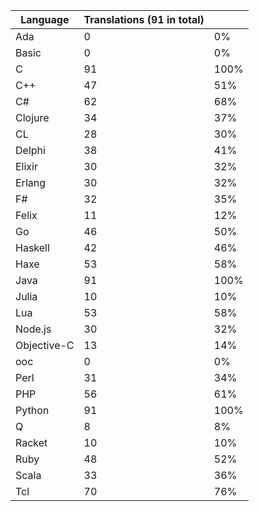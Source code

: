| Language | Translations (91 in total) ||
|--|--|--|
| Ada |   0 |   0% |
| Basic |   0 |   0% |
| C |  91 | 100% |
| C++ |  47 |  51% |
| C# |  62 |  68% |
| Clojure |  34 |  37% |
| CL |  28 |  30% |
| Delphi |  38 |  41% |
| Elixir |  30 |  32% |
| Erlang |  30 |  32% |
| F# |  32 |  35% |
| Felix |  11 |  12% |
| Go |  46 |  50% |
| Haskell |  42 |  46% |
| Haxe |  53 |  58% |
| Java |  91 | 100% |
| Julia |  10 |  10% |
| Lua |  53 |  58% |
| Node.js |  30 |  32% |
| Objective-C |  13 |  14% |
| ooc |   0 |   0% |
| Perl |  31 |  34% |
| PHP |  56 |  61% |
| Python |  91 | 100% |
| Q |   8 |   8% |
| Racket |  10 |  10% |
| Ruby |  48 |  52% |
| Scala |  33 |  36% |
| Tcl |  70 |  76% |
